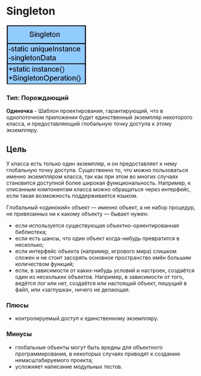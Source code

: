 # Singleton
![Image alt](https://github.com/sergeybushuev/Singleton/raw/master/UML.png)
### Тип: Порождающий
**Одиночка** - Шаблон проектирования, гарантирующий, что в однопоточном приложении будет единственный экземпляр некоторого класса, и предоставляющий глобальную точку доступа к этому экземпляру.
## Цель 
 У класса есть только один экземпляр, и он предоставляет к нему глобальную точку доступа. Существенно то, что можно пользоваться именно экземпляром класса, так как при этом во многих случаях становится доступной более широкая функциональность. Например, к описанным компонентам класса можно обращаться через интерфейс, если такая возможность поддерживается языком.

 Глобальный «одинокий» объект — именно объект, а не набор процедур, не привязанных ни к какому объекту — бывает нужен:
- если используется существующая объектно-ориентированная библиотека;
- если есть шансы, что один объект когда-нибудь превратится в несколько;
- если интерфейс объекта (например, игрового мира) слишком сложен и не стоит засорять основное пространство имён большим количеством функций;
- если, в зависимости от каких-нибудь условий и настроек, создаётся один из нескольких объектов. Например, в зависимости от того, ведётся лог или нет, создаётся или настоящий объект, пишущий в файл, или «заглушка», ничего не делающая.

### Плюсы ###
- контролируемый доступ к единственному экземпляру.

### Минусы  
- глобальные объекты могут быть вредны для объектного программирования, в некоторых случаях приводят к созданию немасштабируемого проекта;
- усложняет написание модульных тестов.
